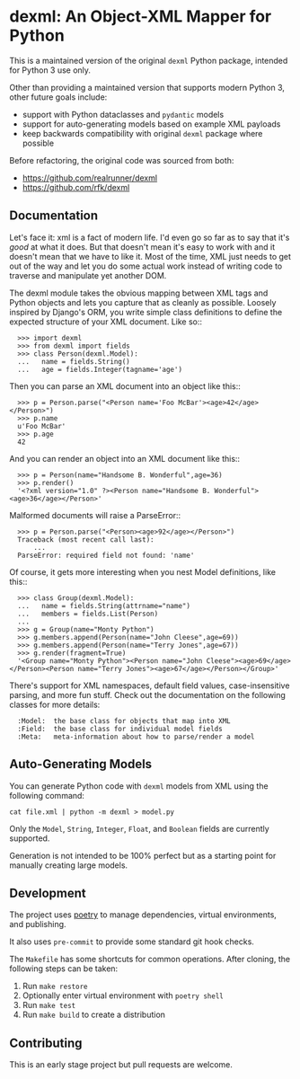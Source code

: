 # dexml: An Object-XML Mapper for Python

This is a maintained version of the original `dexml` Python package, intended for Python 3 use only.

Other than providing a maintained version that supports modern Python 3, other future goals include:
 - support with Python dataclasses and `pydantic` models
 - support for auto-generating models based on example XML payloads
 - keep backwards compatibility with original `dexml` package where possible

Before refactoring, the original code was sourced from both:
 - https://github.com/realrunner/dexml
 - https://github.com/rfk/dexml

## Documentation

Let's face it: xml is a fact of modern life. I'd even go so far as to say
that it's *good* at what it does. But that doesn't mean it's easy to work
with and it doesn't mean that we have to like it. Most of the time, XML
just needs to get out of the way and let you do some actual work instead
of writing code to traverse and manipulate yet another DOM.

The dexml module takes the obvious mapping between XML tags and Python objects
and lets you capture that as cleanly as possible. Loosely inspired by Django's
ORM, you write simple class definitions to define the expected structure of
your XML document. Like so::

```
  >>> import dexml
  >>> from dexml import fields
  >>> class Person(dexml.Model):
  ...   name = fields.String()
  ...   age = fields.Integer(tagname='age')
```

Then you can parse an XML document into an object like this::

```
  >>> p = Person.parse("<Person name='Foo McBar'><age>42</age></Person>")
  >>> p.name
  u'Foo McBar'
  >>> p.age
  42
```

And you can render an object into an XML document like this::

```
  >>> p = Person(name="Handsome B. Wonderful",age=36)
  >>> p.render()
  '<?xml version="1.0" ?><Person name="Handsome B. Wonderful"><age>36</age></Person>'
```

Malformed documents will raise a ParseError::

```
  >>> p = Person.parse("<Person><age>92</age></Person>")
  Traceback (most recent call last):
      ...
  ParseError: required field not found: 'name'
```

Of course, it gets more interesting when you nest Model definitions, like this::

```
  >>> class Group(dexml.Model):
  ...   name = fields.String(attrname="name")
  ...   members = fields.List(Person)
  ...
  >>> g = Group(name="Monty Python")
  >>> g.members.append(Person(name="John Cleese",age=69))
  >>> g.members.append(Person(name="Terry Jones",age=67))
  >>> g.render(fragment=True)
  '<Group name="Monty Python"><Person name="John Cleese"><age>69</age></Person><Person name="Terry Jones"><age>67</age></Person></Group>'
```

There's support for XML namespaces, default field values, case-insensitive
parsing, and more fun stuff. Check out the documentation on the following
classes for more details:

```
  :Model:  the base class for objects that map into XML
  :Field:  the base class for individual model fields
  :Meta:   meta-information about how to parse/render a model
```

## Auto-Generating Models

You can generate Python code with `dexml` models from XML using the following command:

```
cat file.xml | python -m dexml > model.py
```

Only the `Model`, `String`, `Integer`, `Float`, and `Boolean` fields are currently supported.

Generation is not intended to be 100% perfect but as a starting point for manually creating large models.

## Development

The project uses [poetry](https://python-poetry.org/) to manage dependencies, virtual environments, and publishing.

It also uses `pre-commit` to provide some standard git hook checks.

The `Makefile` has some shortcuts for common operations. After cloning, the following steps can be taken:
1. Run `make restore`
2. Optionally enter virtual environment with `poetry shell`
3. Run `make test`
4. Run `make build` to create a distribution

## Contributing

This is an early stage project but pull requests are welcome.
